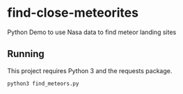 # find-close-meteorites
Python Demo to use Nasa data to find meteor landing sites

## Running

This project requires Python 3 and the requests package.

`python3 find_meteors.py`
